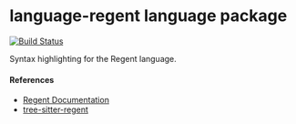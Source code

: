 # language-regent language package
[![Build Status](https://travis-ci.org/ellishg/language-regent.svg?branch=master)](https://travis-ci.org/sparkasaurusRex/language-regent)

Syntax highlighting for the Regent language.

#### References

- [Regent Documentation](http://www.regent-lang.org/)
- [tree-sitter-regent](https://github.com/sparkasaurusRex/tree-sitter-regent)
